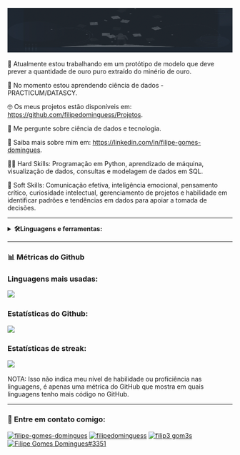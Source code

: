 <p align="center">
  <img src="https://raw.githubusercontent.com/filipedominguess/filipedominguess/main/capa.gif" alt="GIF de apresentação" style="height: auto; max-height: 100px;" width="950">
</p>



🔭 Atualmente estou trabalhando em um protótipo de modelo que deve prever a quantidade de ouro puro extraído do minério de ouro.

🌱 No momento estou aprendendo ciência de dados - PRACTICUM/DATASCY.

🤓 Os meus projetos estão disponíveis em: https://github.com/filipedominguess/Projetos.

💬 Me pergunte sobre ciência de dados e tecnologia.

📄 Saiba mais sobre mim em: https://linkedin.com/in/filipe-gomes-domingues.

👨‍💻 Hard Skills: Programação em Python, aprendizado de máquina, visualização de dados, consultas e modelagem de dados em SQL.

🧠 Soft Skills: Comunicação efetiva, inteligência emocional, pensamento crítico, curiosidade intelectual, gerenciamento de projetos e habilidade em identificar padrões e tendências em dados para apoiar a tomada de decisões.

---

<details>
  <summary><b>🛠️Linguagens e ferramentas:</b></summary>
  <br/>
<p align="left"> <a href="https://git-scm.com/" target="_blank" rel="noreferrer"> <img src="https://www.vectorlogo.zone/logos/git-scm/git-scm-icon.svg" alt="git" width="40" height="40"/> </a> <a href="https://www.linux.org/" target="_blank" rel="noreferrer"> <img src="https://raw.githubusercontent.com/devicons/devicon/master/icons/linux/linux-original.svg" alt="linux" width="40" height="40"/> </a> <a href="https://www.mysql.com/" target="_blank" rel="noreferrer"> <img src="https://raw.githubusercontent.com/devicons/devicon/master/icons/mysql/mysql-original-wordmark.svg" alt="mysql" width="40" height="40"/> </a> <a href="https://pandas.pydata.org/" target="_blank" rel="noreferrer"> <img src="https://raw.githubusercontent.com/devicons/devicon/2ae2a900d2f041da66e950e4d48052658d850630/icons/pandas/pandas-original.svg" alt="pandas" width="40" height="40"/> </a> <a href="https://www.postgresql.org" target="_blank" rel="noreferrer"> <img src="https://raw.githubusercontent.com/devicons/devicon/master/icons/postgresql/postgresql-original-wordmark.svg" alt="postgresql" width="40" height="40"/> </a> <a href="https://www.python.org" target="_blank" rel="noreferrer"> <img src="https://raw.githubusercontent.com/devicons/devicon/master/icons/python/python-original.svg" alt="python" width="40" height="40"/> </a> <a href="https://scikit-learn.org/" target="_blank" rel="noreferrer"> <img src="https://upload.wikimedia.org/wikipedia/commons/0/05/Scikit_learn_logo_small.svg" alt="scikit_learn" width="40" height="40"/> </a> <a href="https://seaborn.pydata.org/" target="_blank" rel="noreferrer"> <img src="https://seaborn.pydata.org/_images/logo-mark-lightbg.svg" alt="seaborn" width="40" height="40"/> </a> </p>
</details>

---

<h3 align="left">📊 Métricas do Github </h3>

<!-- Linguagens mais usadas -->
<h3 align="left">Linguagens mais usadas:</h3>
<p align="left">
  <a href="https://github.com/filipedominguess">
    <img height="150em" src="https://github-readme-stats.vercel.app/api/top-langs/?username=filipedominguess&layout=compact&langs_count=10&theme=default"/>
  </a>
</p>
<!-- Estatísticas do Github -->
<h3 align="left">Estatísticas do Github:</h3>
<p align="left">
  <a href="https://github.com/filipedominguess">
    <img height="150em" src="https://github-readme-stats.vercel.app/api?username=filipedominguess&show_icons=true&theme=default"/>
  </a>
</p>
<!-- Estatísticas de streak -->
<h3 align="left">Estatísticas de streak:</h3>
<p align="left">
  <a href="https://github.com/filipedominguess">
    <img height="150em" src="https://github-readme-streak-stats.herokuapp.com/?user=filipedominguess&theme=default"/>
  </a>
</p>

NOTA: Isso não indica meu nível de habilidade ou proficiência nas linguagens, é apenas uma métrica do GitHub que mostra em quais linguagens tenho mais código no GitHub.

---

<h3 align="left">🔗 Entre em contato comigo:</h3>
<p align="left">
<a href="https://linkedin.com/in/filipe-gomes-domingues" target="blank"><img align="center" src="https://raw.githubusercontent.com/rahuldkjain/github-profile-readme-generator/master/src/images/icons/Social/linked-in-alt.svg" alt="filipe-gomes-domingues" height="30" width="40" /></a>
<a href="https://instagram.com/filipedominguess" target="blank"><img align="center" src="https://raw.githubusercontent.com/rahuldkjain/github-profile-readme-generator/master/src/images/icons/Social/instagram.svg" alt="filipedominguess" height="30" width="40" /></a>
<a href="https://www.youtube.com/c/filip3 gom3s](https://www.youtube.com/channel/UCt0Tv3cm1mfQ3ph34CDPHMw" target="blank"><img align="center" src="https://raw.githubusercontent.com/rahuldkjain/github-profile-readme-generator/master/src/images/icons/Social/youtube.svg" alt="filip3 gom3s" height="30" width="40" /></a>
<a href="https://discord.gg/Filipe Gomes Domingues#3351" target="blank"><img align="center" src="https://raw.githubusercontent.com/rahuldkjain/github-profile-readme-generator/master/src/images/icons/Social/discord.svg" alt="Filipe Gomes Domingues#3351" height="30" width="40" /></a>
</p>


<!--
**filipedominguess/filipedominguess** is a ✨ _special_ ✨ repository because its `README.md` (this file) appears on your GitHub profile.

Here are some ideas to get you started:

- 🔭 I’m currently working on ...
- 🌱 I’m currently learning ...
- 👯 I’m looking to collaborate on ...
- 🤔 I’m looking for help with ...
- 💬 Ask me about ...
- 📫 How to reach me: ...
- 😄 Pronouns: ...
- ⚡ Fun fact: ...

<p align="left"> <a href="https://github.com/ryo-ma/github-profile-trophy"><img src="https://github-profile-trophy.vercel.app/?username=filipedominguess" alt="filipedominguess" /></a> </p>

<p align="left"> <img src="https://komarev.com/ghpvc/?username=filipedominguess&label=Profile%20views&color=0e75b6&style=flat" alt="filipedominguess" /> </p>
-->
